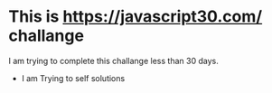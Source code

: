 # This is https://javascript30.com/ challange

I am trying to complete this challange less than 30 days.

- I am Trying to self solutions
